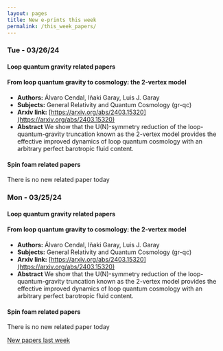 ```yaml
---
layout: pages
title: New e-prints this week
permalink: /this_week_papers/
---
```




### Tue - 03/26/24

#### Loop quantum gravity related papers

#### **From loop quantum gravity to cosmology: the 2-vertex model**
 - **Authors:** Álvaro Cendal, Iñaki Garay, Luis J. Garay
 - **Subjects:** General Relativity and Quantum Cosmology (gr-qc)
 - **Arxiv link:** [https://arxiv.org/abs/2403.15320](https://arxiv.org/abs/2403.15320)
 - **Abstract**
 We show that the U(N)-symmetry reduction of the loop-quantum-gravity truncation known as the 2-vertex model provides the effective improved dynamics of loop quantum cosmology with an arbitrary perfect barotropic fluid content. 

#### Spin foam related papers

There is no new related paper today 

### Mon - 03/25/24

#### Loop quantum gravity related papers

#### **From loop quantum gravity to cosmology: the 2-vertex model**
 - **Authors:** Álvaro Cendal, Iñaki Garay, Luis J. Garay
 - **Subjects:** General Relativity and Quantum Cosmology (gr-qc)
 - **Arxiv link:** [https://arxiv.org/abs/2403.15320](https://arxiv.org/abs/2403.15320)
 - **Abstract**
 We show that the U(N)-symmetry reduction of the loop-quantum-gravity truncation known as the 2-vertex model provides the effective improved dynamics of loop quantum cosmology with an arbitrary perfect barotropic fluid content. 

#### Spin foam related papers

There is no new related paper today 




[New papers last week]({{site.url}}/archived/weekly/pre-prints/2024/03/25/archived_weekly_papers.html)